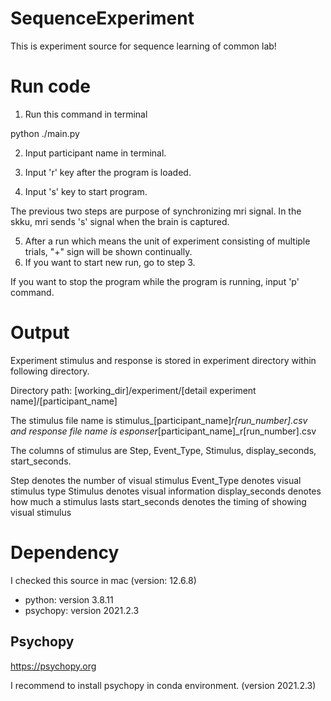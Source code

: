 # SequenceExperiment

This is experiment source for sequence learning of common lab!

# Run code

1. Run this command in terminal

python ./main.py

2. Input participant name in terminal.

3. Input 'r' key after the program is loaded.
4. Input 's' key to start program.

The previous two steps are purpose of synchronizing mri signal. In the skku, mri sends 's' signal when the brain is captured.

5. After a run which means the unit of experiment consisting of multiple trials, "+" sign will be shown continually.
6. If you want to start new run, go to step 3.
   
If you want to stop the program while the program is running, input 'p' command.

# Output

Experiment stimulus and response is stored in experiment directory within following directory. 

Directory path:
  [working_dir]/experiment/[detail experiment name]/[participant_name]

The stimulus file name is stimulus_[participant_name]_r[run_number].csv and response file name is esponser_[participant_name]_r[run_number].csv

The columns of stimulus are Step, Event_Type, Stimulus, display_seconds, start_seconds.

Step denotes the number of visual stimulus
Event_Type denotes visual stimulus type
Stimulus denotes visual information
display_seconds denotes how much a stimulus lasts
start_seconds denotes the timing of showing visual stimulus

# Dependency

I checked this source in mac (version: 12.6.8)

- python: version 3.8.11
- psychopy: version 2021.2.3

## Psychopy

https://psychopy.org

I recommend to install psychopy in conda environment. (version 2021.2.3)



